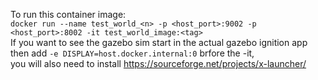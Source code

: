 To run this container image: <br>
    `docker run --name test_world_<n> -p <host_port>:9002 -p <host_port>:8002 -it test_world_image:<tag>` <br>
    If you want to see the gazebo sim start in the actual gazebo ignition app then add `-e DISPLAY=host.docker.internal:0` brfore the -it, <br>
    you will also need to install https://sourceforge.net/projects/x-launcher/